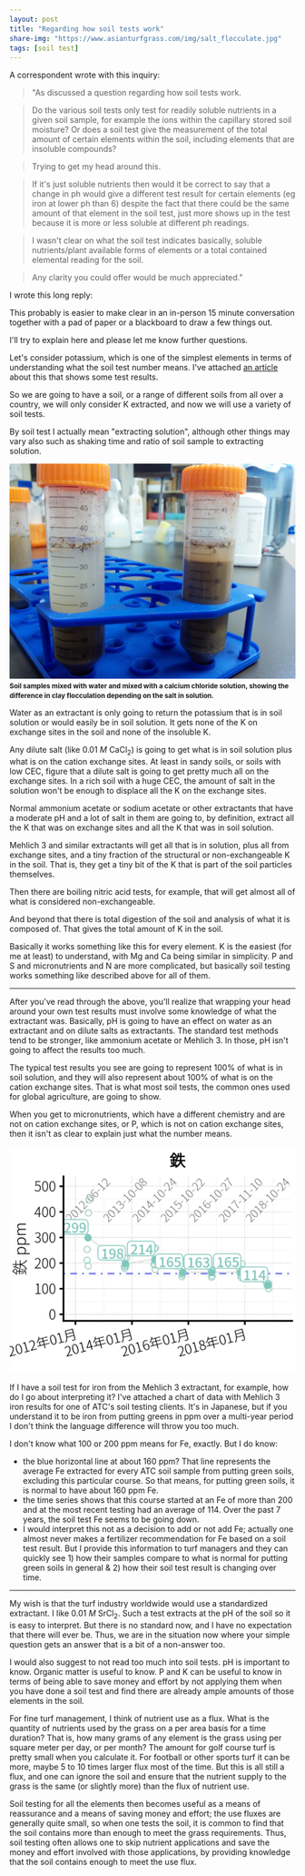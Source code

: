 ```yaml
---
layout: post
title: "Regarding how soil tests work"
share-img: "https://www.asianturfgrass.com/img/salt_flocculate.jpg"
tags: [soil test]
---
```


A correspondent wrote with this inquiry:

> "As discussed a question regarding how soil tests work.

> Do the various soil tests only test for readily soluble nutrients in a given soil sample, for example the ions within the capillary stored soil moisture? Or does a soil test give the measurement of the total amount of certain elements within the soil, including elements that are insoluble compounds? 

> Trying to get my head around this. 

> If it's just soluble nutrients then would it be correct to say that a change in ph would give a different test result for certain elements (eg iron at lower ph than 6) despite the fact that there could be the same amount of that element in the soil test, just more shows up in the test because it is more or less soluble at different ph readings. 

> I wasn't clear on what the soil test indicates basically, soluble nutrients/plant available forms of elements or a total contained elemental reading for the soil.

> Any clarity you could offer would be much appreciated."

I wrote this long reply:

This probably is easier to make clear in an in-person 15 minute conversation together with a pad of paper or a blackboard to draw a few things out.

I'll try to explain here and please let me know further questions.

Let's consider potassium, which is one of the simplest elements in terms of understanding what the soil test number means. I've attached [an article](http://www.files.asianturfgrass.com/woods2005_soil_sci.pdf) about this that shows some test results.

So we are going to have a soil, or a range of different soils from all over a country, we will only consider K extracted, and now we will use a variety of soil tests.

By soil test I actually mean "extracting solution", although other things may vary also such as shaking time and ratio of soil sample to extracting solution.

![soil mixed with two salt solutions](/img/salt_flocculate.jpg)
<small><strong>Soil samples mixed with water and mixed with a calcium chloride solution, showing the difference in clay flocculation depending on the salt in solution.</strong></small>

Water as an extractant is only going to return the potassium that is in soil solution or would easily be in soil solution. It gets none of the K on exchange sites in the soil and none of the insoluble K.

Any dilute salt (like 0.01 *M* CaCl<sub>2</sub>) is going to get what is in soil solution plus what is on the cation exchange sites. At least in sandy soils, or soils with low CEC, figure that a dilute salt is going to get pretty much all on the exchange sites. In a rich soil with a huge CEC, the amount of salt in the solution won't be enough to displace all the K on the exchange sites.

Normal ammonium acetate or sodium acetate or other extractants that have a moderate pH and a lot of salt in them are going to, by definition, extract all the K that was on exchange sites and all the K that was in soil solution.

Mehlich 3 and similar extractants will get all that is in solution, plus all from exchange sites, and a tiny fraction of the structural or non-exchangeable K in the soil. That is, they get a tiny bit of the K that is part of the soil particles themselves.

Then there are boiling nitric acid tests, for example, that will get almost all of what is considered non-exchangeable.

And beyond that there is total digestion of the soil and analysis of what it is composed of. That gives the total amount of K in the soil.

Basically it works something like this for every element. K is the easiest (for me at least) to understand, with Mg and Ca being similar in simplicity. P and S and micronutrients and N are more complicated, but basically soil testing works something like described above for all of them.

---

After you've read through the above, you'll realize that wrapping your head around your own test results must involve some knowledge of what the extractant was. Basically, pH is going to have an effect on water as an extractant and on dilute salts as extractants. The standard test methods tend to be stronger, like ammonium acetate or Mehlich 3. In those, pH isn't going to affect the results too much.

The typical test results you see are going to represent 100% of what is in soil solution, and they will also represent about 100% of what is on the cation exchange sites. That is what most soil tests, the common ones used for global agriculture, are going to show.

When you get to micronutrients, which have a different chemistry and are not on cation exchange sites, or P, which is not on cation exchange sites, then it isn't as clear to explain just what the number means.

![img of a Fe chart](/img/fe_chart_example.png)

If I have a soil test for iron from the Mehlich 3 extractant, for example, how do I go about interpreting it? I've attached a chart of data with Mehlich 3 iron results for one of ATC's soil testing clients. It's in Japanese, but if you understand it to be iron from putting greens in ppm over a multi-year period I don't think the language difference will throw you too much.

I don't know what 100 or 200 ppm means for Fe, exactly. But I do know:

* the blue horizontal line at about 160 ppm? That line represents the average Fe extracted for every ATC soil sample from putting green soils, excluding this particular course. So that means, for putting green soils, it is normal to have about 160 ppm Fe.
* the time series shows that this course started at an Fe of more than 200 and at the most recent testing had an average of 114. Over the past 7 years, the soil test Fe seems to be going down.
* I would interpret this not as a decision to add or not add Fe; actually one almost never makes a fertilizer recommendation for Fe based on a soil test result. But I provide this information to turf managers and they can quickly see 1) how their samples compare to what is normal for putting green soils in general & 2) how their soil test result is changing over time.

---

My wish is that the turf industry worldwide would use a standardized extractant. I like 0.01 *M* SrCl<sub>2</sub>. Such a test extracts at the pH of the soil so it is easy to interpret. But there is no standard now, and I have no expectation that there will ever be. Thus, we are in the situation now where your simple question gets an answer that is a bit of a non-answer too.

I would also suggest to not read too much into soil tests. pH is important to know. Organic matter is useful to know. P and K can be useful to know in terms of being able to save money and effort by not applying them when you have done a soil test and find there are already ample amounts of those elements in the soil.

For fine turf management, I think of nutrient use as a flux. What is the quantity of nutrients used by the grass on a per area basis for a time duration? That is, how many grams of any element is the grass using per square meter per day, or per month? The amount for golf course turf is pretty small when you calculate it. For football or other sports turf it can be more, maybe 5 to 10 times larger flux most of the time. But this is all still a flux, and one can ignore the soil and ensure that the nutrient supply to the grass is the same (or slightly more) than the flux of nutrient use.

Soil testing for all the elements then becomes useful as a means of reassurance and a means of saving money and effort; the use fluxes are generally quite small, so when one tests the soil, it is common to find that the soil contains more than enough to meet the grass requirements. Thus, soil testing often allows one to skip nutrient applications and save the money and effort involved with those applications, by providing knowledge that the soil contains enough to meet the use flux.
